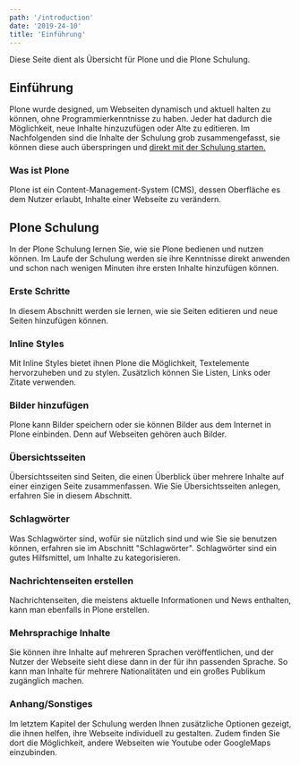 ```yaml
---
path: '/introduction'
date: '2019-24-10'
title: 'Einführung'
---
```


<p class="headerdescription">Diese Seite dient als Übersicht für Plone und die Plone Schulung.</p>

## Einführung

Plone wurde designed, um Webseiten dynamisch und aktuell halten zu können, ohne Programmierkenntnisse zu haben. Jeder hat dadurch die Möglichkeit, neue Inhalte hinzuzufügen oder Alte zu editieren.
Im Nachfolgenden sind die Inhalte der Schulung grob zusammengefasst, sie können diese auch überspringen und
[direkt mit der Schulung starten.](./whats-plone)

### Was ist Plone

Plone ist ein Content-Management-System (CMS), dessen Oberfläche es dem Nutzer erlaubt, Inhalte einer Webseite zu verändern.

## Plone Schulung

In der Plone Schulung lernen Sie, wie sie Plone bedienen und nutzen können. Im Laufe der Schulung werden sie ihre Kenntnisse direkt anwenden und schon nach wenigen Minuten ihre ersten Inhalte hinzufügen können.

### Erste Schritte

In diesem Abschnitt werden sie lernen, wie sie Seiten editieren und neue Seiten hinzufügen können.

### Inline Styles

Mit Inline Styles bietet ihnen Plone die Möglichkeit, Textelemente hervorzuheben und zu stylen. Zusätzlich können
Sie Listen, Links oder Zitate verwenden.

### Bilder hinzufügen

Plone kann Bilder speichern oder sie können Bilder aus dem Internet in Plone einbinden. Denn auf Webseiten gehören auch Bilder.

### Übersichtsseiten

Übersichtsseiten sind Seiten, die einen Überblick über mehrere Inhalte auf einer einzigen Seite zusammenfassen.
Wie Sie Übersichtsseiten anlegen, erfahren Sie in diesem Abschnitt.

### Schlagwörter

Was Schlagwörter sind, wofür sie nützlich sind und wie Sie sie benutzen können, erfahren sie im Abschnitt "Schlagwörter". Schlagwörter sind ein gutes Hilfsmittel, um Inhalte zu kategorisieren.

### Nachrichtenseiten erstellen

Nachrichtenseiten, die meistens aktuelle Informationen und News enthalten, kann man ebenfalls in Plone erstellen.

### Mehrsprachige Inhalte

Sie können ihre Inhalte auf mehreren Sprachen veröffentlichen, und der Nutzer der Webseite sieht diese dann in der für ihn passenden Sprache. So kann man Inhalte für mehrere Nationalitäten und ein großes Publikum zugänglich machen.

### Anhang/Sonstiges

Im letztem Kapitel der Schulung werden Ihnen zusätzliche Optionen gezeigt, die ihnen helfen, ihre Webseite individuell zu gestalten. Zudem finden Sie dort die Möglichkeit, andere Webseiten wie Youtube oder GoogleMaps einzubinden.
